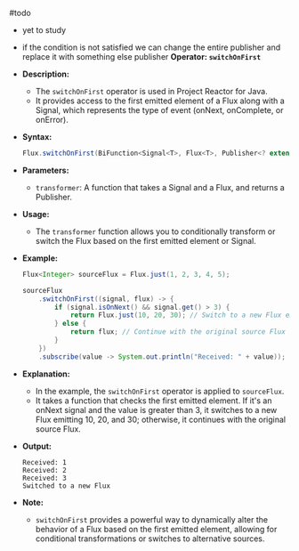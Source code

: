 #todo

- yet to study
- if the condition is not satisfied we can change the entire publisher and replace it with something else publisher
**Operator: `switchOnFirst`**

- **Description:**
  - The `switchOnFirst` operator is used in Project Reactor for Java.
  - It provides access to the first emitted element of a Flux along with a Signal, which represents the type of event (onNext, onComplete, or onError).

- **Syntax:**
  ```java
  Flux.switchOnFirst(BiFunction<Signal<T>, Flux<T>, Publisher<? extends R>> transformer)
  ```

- **Parameters:**
  - `transformer`: A function that takes a Signal and a Flux, and returns a Publisher.

- **Usage:**
  - The `transformer` function allows you to conditionally transform or switch the Flux based on the first emitted element or Signal.

- **Example:**

  ```java
  Flux<Integer> sourceFlux = Flux.just(1, 2, 3, 4, 5);

  sourceFlux
      .switchOnFirst((signal, flux) -> {
          if (signal.isOnNext() && signal.get() > 3) {
              return Flux.just(10, 20, 30); // Switch to a new Flux emitting 10, 20, 30
          } else {
              return flux; // Continue with the original source Flux
          }
      })
      .subscribe(value -> System.out.println("Received: " + value));
  ```

- **Explanation:**
  - In the example, the `switchOnFirst` operator is applied to `sourceFlux`.
  - It takes a function that checks the first emitted element. If it's an onNext signal and the value is greater than 3, it switches to a new Flux emitting 10, 20, and 30; otherwise, it continues with the original source Flux.

- **Output:**
  ```
  Received: 1
  Received: 2
  Received: 3
  Switched to a new Flux
  ```
  
- **Note:**
  - `switchOnFirst` provides a powerful way to dynamically alter the behavior of a Flux based on the first emitted element, allowing for conditional transformations or switches to alternative sources.
